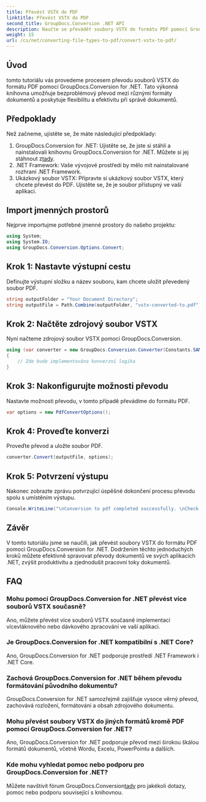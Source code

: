 ```yaml
---
title: Převést VSTX do PDF
linktitle: Převést VSTX do PDF
second_title: GroupDocs.Conversion .NET API
description: Naučte se převádět soubory VSTX do formátu PDF pomocí GroupDocs.Conversion for .NET. Snadné kroky pro bezproblémovou správu dokumentů.
weight: 15
url: /cs/net/converting-file-types-to-pdf/convert-vstx-to-pdf/
---
```

## Úvod
tomto tutoriálu vás provedeme procesem převodu souborů VSTX do formátu PDF pomocí GroupDocs.Conversion for .NET. Tato výkonná knihovna umožňuje bezproblémový převod mezi různými formáty dokumentů a poskytuje flexibilitu a efektivitu při správě dokumentů.
## Předpoklady
Než začneme, ujistěte se, že máte následující předpoklady:
1.  GroupDocs.Conversion for .NET: Ujistěte se, že jste si stáhli a nainstalovali knihovnu GroupDocs.Conversion for .NET. Můžete si jej stáhnout z[tady](https://releases.groupdocs.com/conversion/net/).
2. .NET Framework: Vaše vývojové prostředí by mělo mít nainstalované rozhraní .NET Framework.
3. Ukázkový soubor VSTX: Připravte si ukázkový soubor VSTX, který chcete převést do PDF. Ujistěte se, že je soubor přístupný ve vaší aplikaci.

## Import jmenných prostorů
Nejprve importujme potřebné jmenné prostory do našeho projektu:
```csharp
using System;
using System.IO;
using GroupDocs.Conversion.Options.Convert;
```
## Krok 1: Nastavte výstupní cestu
Definujte výstupní složku a název souboru, kam chcete uložit převedený soubor PDF.
```csharp
string outputFolder = "Your Document Directory";
string outputFile = Path.Combine(outputFolder, "vstx-converted-to.pdf");
```
## Krok 2: Načtěte zdrojový soubor VSTX
Nyní načteme zdrojový soubor VSTX pomocí GroupDocs.Conversion.
```csharp
using (var converter = new GroupDocs.Conversion.Converter(Constants.SAMPLE_VSTX))
{
    // Zde bude implementována konverzní logika
}
```
## Krok 3: Nakonfigurujte možnosti převodu
Nastavte možnosti převodu, v tomto případě převádíme do formátu PDF.
```csharp
var options = new PdfConvertOptions();
```
## Krok 4: Proveďte konverzi
Proveďte převod a uložte soubor PDF.
```csharp
converter.Convert(outputFile, options);
```
## Krok 5: Potvrzení výstupu
Nakonec zobrazte zprávu potvrzující úspěšné dokončení procesu převodu spolu s umístěním výstupu.
```csharp
Console.WriteLine("\nConversion to pdf completed successfully. \nCheck output in {0}", outputFolder);
```

## Závěr
V tomto tutoriálu jsme se naučili, jak převést soubory VSTX do formátu PDF pomocí GroupDocs.Conversion for .NET. Dodržením těchto jednoduchých kroků můžete efektivně spravovat převody dokumentů ve svých aplikacích .NET, zvýšit produktivitu a zjednodušit pracovní toky dokumentů.
## FAQ
### Mohu pomocí GroupDocs.Conversion for .NET převést více souborů VSTX současně?
Ano, můžete převést více souborů VSTX současně implementací vícevláknového nebo dávkového zpracování ve vaší aplikaci.
### Je GroupDocs.Conversion for .NET kompatibilní s .NET Core?
Ano, GroupDocs.Conversion for .NET podporuje prostředí .NET Framework i .NET Core.
### Zachová GroupDocs.Conversion for .NET během převodu formátování původního dokumentu?
GroupDocs.Conversion for .NET samozřejmě zajišťuje vysoce věrný převod, zachovává rozložení, formátování a obsah zdrojového dokumentu.
### Mohu převést soubory VSTX do jiných formátů kromě PDF pomocí GroupDocs.Conversion for .NET?
Ano, GroupDocs.Conversion for .NET podporuje převod mezi širokou škálou formátů dokumentů, včetně Wordu, Excelu, PowerPointu a dalších.
### Kde mohu vyhledat pomoc nebo podporu pro GroupDocs.Conversion for .NET?
 Můžete navštívit fórum GroupDocs.Conversion[tady](https://forum.groupdocs.com/c/conversion/11) pro jakékoli dotazy, pomoc nebo podporu související s knihovnou.